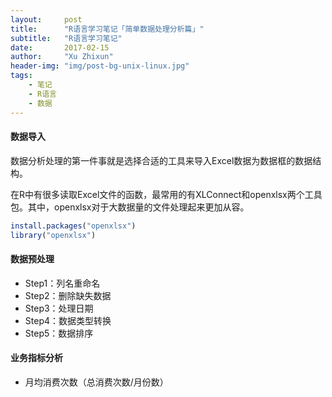 ```yaml
---
layout:     post
title:      "R语言学习笔记「简单数据处理分析篇」"
subtitle:   "R语言学习笔记"
date:       2017-02-15
author:     "Xu Zhixun"
header-img: "img/post-bg-unix-linux.jpg"
tags:
    - 笔记
    - R语言
    - 数据
---
```


#### 数据导入

数据分析处理的第一件事就是选择合适的工具来导入Excel数据为数据框的数据结构。

在R中有很多读取Excel文件的函数，最常用的有XLConnect和openxlsx两个工具包。其中，openxlsx对于大数据量的文件处理起来更加从容。

```R
install.packages("openxlsx")
library("openxlsx")
```

#### 数据预处理

- Step1：列名重命名
- Step2：删除缺失数据
- Step3：处理日期
- Step4：数据类型转换
- Step5：数据排序

#### 业务指标分析

- 月均消费次数（总消费次数/月份数）